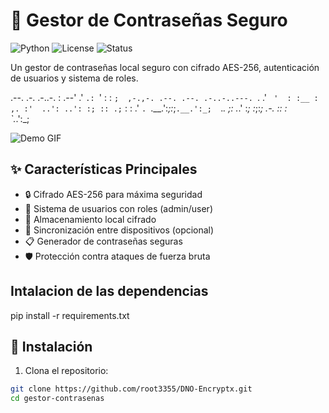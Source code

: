 # 🔐 Gestor de Contraseñas Seguro

![Python](https://img.shields.io/badge/Python-3.8%2B-blue)
![License](https://img.shields.io/badge/License-MIT-green)
![Status](https://img.shields.io/badge/Status-Stable-brightgreen)

Un gestor de contraseñas local seguro con cifrado AES-256, autenticación de usuarios y sistema de roles.

 .--.                               .-. .-..-.
: .--'                             .' `.: `' :
: `;  ,-.,-. .--. .--. .-..-..---. `. .' `  ' 
: :__ : ,. :'  ..': ..': :; :: .; ` : : .'  `.
`.__.':_;:_;`.__.':_;  `._. ;: ._.' :_; :_;:_;
                        .-. :: :              
                        `._.':_;    

![Demo GIF](https://media.giphy.com/media/v1.Y2lkPTc5MGI3NjExcDk5dWl3OGVkY2VhZzV6M2JtY3J6eGJlcW5tZ2NqdGJxZzB0eWZ6ZyZlcD12MV9pbnRlcm5hbF9naWZfYnlfaWQmY3Q9Zw/xT5LMHxhOfscxPfIfm/giphy.gif)

## ✨ Características Principales

- 🔒 Cifrado AES-256 para máxima seguridad
- 👥 Sistema de usuarios con roles (admin/user)
- 📁 Almacenamiento local cifrado
- 🔄 Sincronización entre dispositivos (opcional)
- 📋 Generador de contraseñas seguras
- 🛡️ Protección contra ataques de fuerza bruta

## Intalacion de las dependencias

pip install -r requirements.txt

## 🚀 Instalación

1. Clona el repositorio:
```bash
git clone https://github.com/root3355/DNO-Encryptx.git
cd gestor-contrasenas